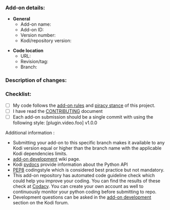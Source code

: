 <!--- Title/subject of the issue created should be like the line below: -->
<!--- [Update] plugin.video.youtube -->

### Add-on details:
<!--- Provide some details about your add-on. -->
- **General**
  - Add-on name: 
  - Add-on ID:
  - Version number:
  - Kodi/repository version:
<!--- Provide the location from where we can get your add-on code. -->
<!--- This can either be a zip file or github reposity for which you also need to provide a revision or release tag -->
- **Code location**
  - URL:
  - Revision/tag: 
  - Branch:

<!--- EXAMPLE HOW TO FILL ADD-ON DETAILS:
- Add-on name: Global Search
  - Add-on ID: script.globalsearch
  - Version number: 8.0.0
  - Kodi/repository version: Krypton
- URL: https://github.com/ronie/script.globalsearch
  - Revision/tag: e3d61d
  - Branch: master
-->

### Description of changes:
<!--- Provide a short summary of submitted add-on in case it's a new addition. -->
<!--- If it's plugin update only highlight biggest changes if needed. -->
<!--- Make sure you follow the checklist below before finalizing your pull-request. -->


### Checklist:
<!--- Go over all the following points, and put an `x` in all the boxes that apply like this: [X] -->
<!--- If you're unsure about any of these, don't hesitate to ask. We're here to help! -->
- [ ] My code follows the [add-on rules](http://kodi.wiki/view/Add-on_rules) and [piracy stance](http://kodi.wiki/view/Official:Forum_rules#Piracy_Policy) of this project. 
- [ ] I have read the [CONTRIBUTING](https://github.com/xbmc/repo-plugins/blob/master/CONTRIBUTING.md) document
- [ ] Each add-on submission should be a single commit with using the following style: [plugin.video.foo] v1.0.0

Additional information :
- Submitting your add-on to this specific branch makes it available to any Kodi version equal or higher than the branch name with the applicable Kodi dependencies limits.
- [add-on development](http://kodi.wiki/view/Add-on_development) wiki page.
- Kodi [pydocs](http://kodi.wiki/view/PyDocs) provide information about the Python API
- [PEP8](https://www.python.org/dev/peps/pep-0008/) codingstyle which is considered best practice but not mandatory.
- This add-on repository has automated code guideline check which could help you improve your coding. You can find the results of these check at [Codacy](https://www.codacy.com/app/Kodi/repo-plugins/dashboard). You can create your own account as well to continuously monitor your python coding before submitting to repo.
- Development questions can be asked in the [add-on development](http://forum.kodi.tv/forumdisplay.php?fid=26) section on the Kodi forum.
